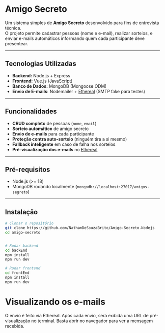 # Amigo Secreto

Um sistema simples de **Amigo Secreto** desenvolvido para fins de entrevista técnica.  
O projeto permite cadastrar pessoas (nome e e-mail), realizar sorteios, e enviar e-mails automáticos informando quem cada participante deve presentear.

---

##  Tecnologias Utilizadas
- **Backend:** Node.js + Express
- **Frontend:** Vue.js (JavaScript)
- **Banco de Dados:** MongoDB (Mongoose ODM)
- **Envio de E-mails:** Nodemailer + [Ethereal](https://ethereal.email) (SMTP fake para testes)


---

##  Funcionalidades
- **CRUD completo** de pessoas (`nome`, `email`)
- **Sorteio automático** de amigo secreto
- **Envio de e-mails** para cada participante
- **Proteção contra auto-sorteio** (ninguém tira a si mesmo)
- **Fallback inteligente** em caso de falha nos sorteios
- **Pré-visualização dos e-mails** no [Ethereal](https://ethereal.email)

---

##  Pré-requisitos
- Node.js (>= 18)
- MongoDB rodando localmente (`mongodb://localhost:27017/amigos-segreto`)

---

##  Instalação
```bash
# Clonar o repositório
git clone https://github.com/NathanDeSouzaBrito/Amigo-Secreto.Nodejs
cd amigo-secreto


# Rodar backend
cd backEnd
npm install
npm run dev

# Rodar frontend
cd frontEnd
npm install
npm run dev
```
# Visualizando os e-mails

O envio é feito via Ethereal.
Após cada envio, será exibida uma URL de pré-visualização no terminal. Basta abrir no navegador para ver a mensagem recebida.
